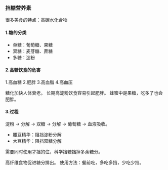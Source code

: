 ### 挡糖营养素
很多美食的特点：高碳水化合物

#### 1.糖的分类
* 单糖：葡萄糖、果糖
* 双糖：麦芽糖、蔗糖
* 多糖：淀粉

#### 2.高糖饮食的危害
1.高血糖 2.肥胖 3.高血脂 4.高血压

糖化加快人体衰老。
长期高淀粉饮食容易引起肥胖。
蜂蜜中是果糖，吃多了也会肥胖。

#### 3.过程
淀粉 -> 分解 -> 双糖 -> 分解 -> 葡萄糖 -> 血液吸收。

* 腰豆精华：阻挡淀粉分解
* 大豆精华：阻挡双糖分解

需要同时使用才挡的住，科学挡糖挡掉多余糖分。

高纤维食物促进糖分排出。
使用方法：餐前吃，多吃多挡，少吃少挡。